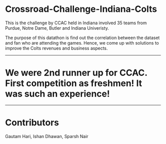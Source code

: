 # Crossroad-Challenge-Indiana-Colts

This is the challenge by CCAC held in Indiana involved 35 teams from Purdue, Notre Dame, Butler and Indiana Univeristy.

The purpose of this datathon is find out the correlation between the dataset and fan who are attending the games. Hence, we come up with solutions to improve the Colts revenues and business aspects.

---
# We were 2nd runner up for CCAC. First competition as freshmen! It was such an experience!

--- 
# Contributors

Gautam Hari, Ishan Dhawan, Sparsh Nair
